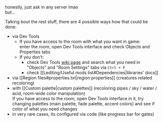 honestly, just ask in any server lmao  
but...

Talking bout the rest stuff, there are 4 possible ways how that could be done:  
- via Dev Tools  
	- If you have access to the room with what you want in game:  
		enter the room, open Dev Tools interface and check Objects and Properties tabs  
	- If you don't:  
		- check Dev Tools [wiki page](https://rainworldmodding.miraheze.org/wiki/Dev_Tools#Interface_Tabs) and search what you need in "Objects" and "Room Settings" tabs via `Ctrl + F`  
		- check [[Lediting/Useful mods list#Dependencies|libraries' docs]]  
- via [[Region files#properties.txt|region properties]] (creatures related recoloring)  
- with [[Custom palette|custom palettes]] (recoloring pipes / sky / water / acid, room-wide color manipulation)  
	If you have access to the room, open Dev Tools interface in it, try changing palettes (main palette, fade palette, accent colors) and see if color of what you need changes
- in very rare cases, its configured via code (like progress bar for gates)
